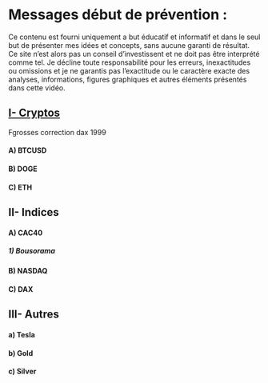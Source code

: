 # Messages début de prévention :
Ce contenu est fourni uniquement a but éducatif et informatif et dans le seul but de présenter mes idées et concepts, sans aucune garanti de résultat.
Ce site n’est alors pas un conseil d’investissent et ne doit pas être interprété comme tel. Je décline toute responsabilité pour les erreurs, inexactitudes ou omissions et je ne garantis pas l’exactitude ou le caractère exacte des analyses, informations, figures graphiques et autres éléments présentés dans cette vidéo.
## [I- Cryptos](https://github.com/VlrTRD/analyse_technique/tree/Cryptomonnaies)

Fgrosses correction dax 1999
#### A)	BTCUSD
#### B)	DOGE
#### C)	ETH


## II-	Indices
#### A)	CAC40
##### 1)	Bousorama

#### B)	NASDAQ
#### C)	DAX



## III-	Autres
#### a)	Tesla 
#### b)	Gold
#### c)	Silver
